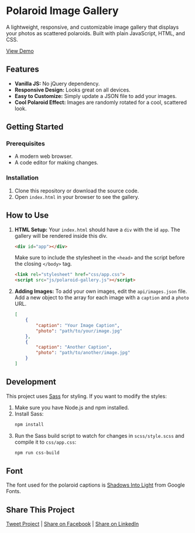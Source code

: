 # Polaroid Image Gallery

A lightweight, responsive, and customizable image gallery that displays your photos as scattered polaroids. Built with plain JavaScript, HTML, and CSS.

[View Demo](https://hikwamehluli.github.io/Polaroid-Image-Gallery/)

## Features

*   **Vanilla JS:** No jQuery dependency.
*   **Responsive Design:** Looks great on all devices.
*   **Easy to Customize:** Simply update a JSON file to add your images.
*   **Cool Polaroid Effect:** Images are randomly rotated for a cool, scattered look.

## Getting Started

### Prerequisites

- A modern web browser.
- A code editor for making changes.

### Installation

1.  Clone this repository or download the source code.
2.  Open `index.html` in your browser to see the gallery.

## How to Use

1.  **HTML Setup:**
    Your `index.html` should have a `div` with the id `app`. The gallery will be rendered inside this div.
    ```html
    <div id="app"></div>
    ```
    Make sure to include the stylesheet in the `<head>` and the script before the closing `</body>` tag.
    ```html
    <link rel="stylesheet" href="css/app.css">
    <script src="js/polaroid-gallery.js"></script>
    ```

2.  **Adding Images:**
    To add your own images, edit the `api/images.json` file. Add a new object to the array for each image with a `caption` and a `photo` URL.

    ```json
    [
        {
            "caption": "Your Image Caption",
            "photo": "path/to/your/image.jpg"
        },
        {
            "caption": "Another Caption",
            "photo": "path/to/another/image.jpg"
        }
    ]
    ```

## Development

This project uses [Sass](https://sass-lang.com/) for styling. If you want to modify the styles:

1.  Make sure you have Node.js and npm installed.
2.  Install Sass:
    ```bash
    npm install
    ```
3.  Run the Sass build script to watch for changes in `scss/style.scss` and compile it to `css/app.css`:
    ```bash
    npm run css-build
    ```

## Font

The font used for the polaroid captions is [Shadows Into Light](https://fonts.google.com/specimen/Shadows+Into+Light) from Google Fonts.

## Share This Project

[Tweet Project](https://twitter.com/home?status=Check%20out%20this%20cool%20Polaroid%20Image%20Gallery%20by%20%40HikwaMehluli%20%23javascript%20%23opensource%0A%0Ahttps%3A//goo.gl/5T11np) | [Share on Facebook](https://www.facebook.com/sharer/sharer.php?u=https%3A//goo.gl/5T11np) | [Share on LinkedIn](https://www.linkedin.com/shareArticle?mini=true&url=https%3A//goo.gl/5T11np&title=Polaroid%20Image%20Gallery&summary=&source=)